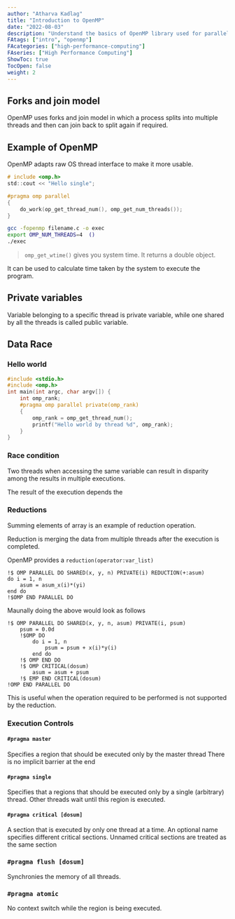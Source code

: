 ```yaml
---
author: "Atharva Kadlag"
title: "Introduction to OpenMP"
date: "2022-08-03"
description: "Understand the basics of OpenMP library used for parallel processing in C, C++ and Fortran"
FAtags: ["intro", "openmp"]
FAcategories: ["high-performance-computing"]
FAseries: ["High Performance Computing"]
ShowToc: true
TocOpen: false
weight: 2
---
```


## Forks and join model
OpenMP uses forks and join model in which a process splits into multiple
threads and then can join back to split again if required.

## Example of OpenMP

OpenMP adapts raw OS thread interface to make it more usable.

```c
# include <omp.h>
std::cout << "Hello single";

#pragma omp parallel
{
    do_work(op_get_thread_num(), omp_get_num_threads());
}
```

```bash
gcc -fopenmp filename.c -o exec
export OMP_NUM_THREADS=4  ()
./exec
```

> `omp_get_wtime()` gives you system time. It returns a double object.

It can be used to calculate time taken by the system to execute the program.

## Private variables
Variable belonging to a specific thread is private variable, while one shared by all the threads is called public variable.

## Data Race

### Hello world

```c
#include <stdio.h>
#include <omp.h>
int main(int argc, char argv[]) {
    int omp_rank;
    #pragma omp parallel private(omp_rank)
    {
        omp_rank = omp_get_thread_num();
        printf("Hello world by thread %d", omp_rank);
    }
}
```

### Race condition

Two threads when accessing the same variable can result in disparity among the results in multiple executions.

The result of the execution depends the 

### Reductions
Summing elements of array is an example of reduction operation.

Reduction is merging the data from multiple threads after the execution is completed.

OpenMP provides a `reduction(operator:var_list)`

```
!$ OMP PARALLEL DO SHARED(x, y, n) PRIVATE(i) REDUCTION(+:asum)
do i = 1, n
    asum = asum_x(i)*(yi)
end do
!$OMP END PARALLEL DO
```

Maunally doing the above would look as follows

```
!$ OMP PARALLEL DO SHARED(x, y, n, asum) PRIVATE(i, psum)
    psum = 0.0d
    !$OMP DO
        do i = 1, n
            psum = psum + x(i)*y(i)
        end do
    !$ OMP END DO
    !$ OMP CRITICAL(dosum)
        asum = asum + psum
    !$ EMP END CRITICAL(dosum)
!OMP END PARALLEL DO
```
This is useful when the operation required to be performed is not supported by the reduction.

### Execution Controls

#### `#pragma master`
Specifies a region that should be executed only by the master thread
There is no implicit barrier at the end

#### `#pragma single`
Specifies that a regions that should be executed only by a single (arbitrary) thread.
Other threads wait until this region is executed.

#### `#pragma critical [dosum]`
A section that is executed by only one thread at a time. 
An optional name specifies different critical sections. 
Unnamed critical sections are treated as the same section

### `#pragma flush [dosum]`
Synchronies the memory of all threads.

### `#pragma atomic`
No context switch while the region is being executed.
